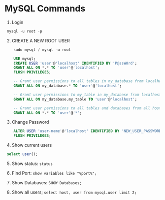 # MySQL Commands


1. Login 

```sql
 mysql -u root -p
```

2. CREATE A NEW ROOT USER

```SQL
	sudo mysql / mysql -u root

	USE mysql;
	CREATE USER 'user'@'localhost' IDENTIFIED BY 'P@ssW0rd';
	GRANT ALL ON *.* TO 'user'@'localhost';
	FLUSH PRIVILEGES;

	-- Grant user permissions to all tables in my_database from localhost --
	GRANT ALL ON my_database.* TO 'user'@'localhost';

	-- Grant user permissions to my_table in my_database from localhost --
	GRANT ALL ON my_database.my_table TO 'user'@'localhost';

	-- Grant user permissions to all tables and databases from all hosts --
	GRANT ALL ON *.* TO 'user'@'*';
```

3. Change Password

```SQL
	ALTER USER 'user-name'@'localhost' IDENTIFIED BY 'NEW_USER_PASSWORD';
	FLUSH PRIVILEGES;
```

4. Show current users

 ```sql
  select user();
 ```

5. Show status: `status`
6. Find Port: `show variables like "%port%";`

7. Show Databases: `SHOW Databases;`
8. Show all users; `select host, user from mysql.user limit 2;`